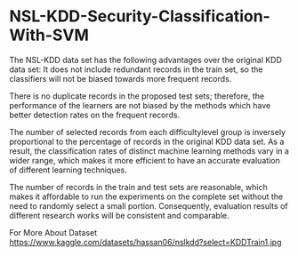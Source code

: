 # NSL-KDD-Security-Classification-With-SVM

The NSL-KDD data set has the following advantages over the original KDD data set:
It does not include redundant records in the train set, so the classifiers will not be biased towards more frequent records.

There is no duplicate records in the proposed test sets; therefore, the performance of the learners are not biased by the methods which have better detection rates on the frequent records.

The number of selected records from each difficultylevel group is inversely proportional to the percentage of records in the original KDD data set. As a result, the classification rates of distinct machine learning methods vary in a wider range, which makes it more efficient to have an accurate evaluation of different learning techniques.

The number of records in the train and test sets are reasonable, which makes it affordable to run the experiments on the complete set without the need to randomly select a small portion. Consequently, evaluation results of different research works will be consistent and comparable.

For More About Dataset https://www.kaggle.com/datasets/hassan06/nslkdd?select=KDDTrain1.jpg
